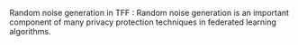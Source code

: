 Random noise generation in TFF : Random noise generation is an important component of many privacy protection techniques in federated learning algorithms.
